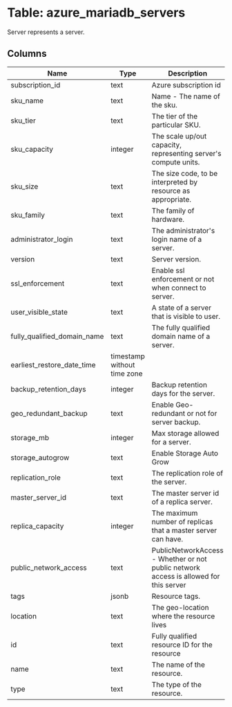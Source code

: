 
# Table: azure_mariadb_servers
Server represents a server.
## Columns
| Name        | Type           | Description  |
| ------------- | ------------- | -----  |
|subscription_id|text|Azure subscription id|
|sku_name|text|Name - The name of the sku.|
|sku_tier|text|The tier of the particular SKU.|
|sku_capacity|integer|The scale up/out capacity, representing server's compute units.|
|sku_size|text|The size code, to be interpreted by resource as appropriate.|
|sku_family|text|The family of hardware.|
|administrator_login|text|The administrator's login name of a server.|
|version|text|Server version.|
|ssl_enforcement|text|Enable ssl enforcement or not when connect to server.|
|user_visible_state|text|A state of a server that is visible to user.|
|fully_qualified_domain_name|text|The fully qualified domain name of a server.|
|earliest_restore_date_time|timestamp without time zone||
|backup_retention_days|integer|Backup retention days for the server.|
|geo_redundant_backup|text|Enable Geo-redundant or not for server backup.|
|storage_mb|integer|Max storage allowed for a server.|
|storage_autogrow|text|Enable Storage Auto Grow|
|replication_role|text|The replication role of the server.|
|master_server_id|text|The master server id of a replica server.|
|replica_capacity|integer|The maximum number of replicas that a master server can have.|
|public_network_access|text|PublicNetworkAccess - Whether or not public network access is allowed for this server|
|tags|jsonb|Resource tags.|
|location|text|The geo-location where the resource lives|
|id|text|Fully qualified resource ID for the resource|
|name|text|The name of the resource.|
|type|text|The type of the resource.|
